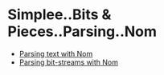 # Simplee..Bits & Pieces..Parsing..Nom

- [Parsing text with Nom](https://blog.adamchalmers.com/nom-chars/)
- [Parsing bit-streams with Nom](https://blog.adamchalmers.com/nom-bits/)